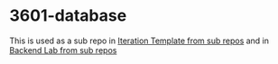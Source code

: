 # 3601-database

This is used as a sub repo in [Iteration Template from sub repos](https://github.com/kklamberty/3601-iteration-template-from-subrepos.git) and in [Backend Lab from sub repos](https://github.com/kklamberty/3601-backend-lab-from-subrepos.git)
